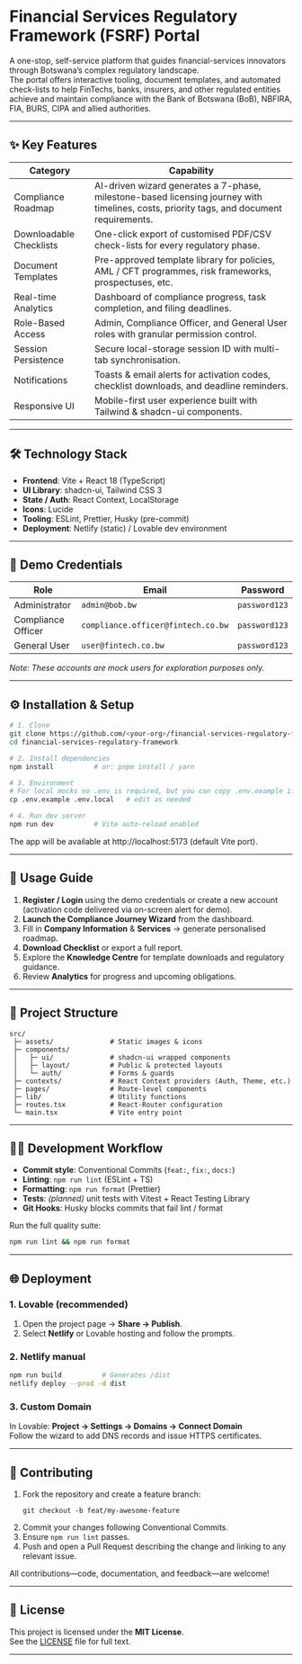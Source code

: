 # Financial Services Regulatory Framework (FSRF) Portal

A one-stop, self-service platform that guides financial-services innovators through Botswana’s complex regulatory landscape.  
The portal offers interactive tooling, document templates, and automated check-lists to help FinTechs, banks, insurers, and other regulated entities achieve and maintain compliance with the Bank of Botswana (BoB), NBFIRA, FIA, BURS, CIPA and allied authorities.

---

## ✨ Key Features

| Category | Capability |
|----------|------------|
| Compliance Roadmap | AI-driven wizard generates a 7-phase, milestone-based licensing journey with timelines, costs, priority tags, and document requirements. |
| Downloadable Checklists | One-click export of customised PDF/CSV check-lists for every regulatory phase. |
| Document Templates | Pre-approved template library for policies, AML / CFT programmes, risk frameworks, prospectuses, etc. |
| Real-time Analytics | Dashboard of compliance progress, task completion, and filing deadlines. |
| Role-Based Access | Admin, Compliance Officer, and General User roles with granular permission control. |
| Session Persistence | Secure local-storage session ID with multi-tab synchronisation. |
| Notifications | Toasts & email alerts for activation codes, checklist downloads, and deadline reminders. |
| Responsive UI | Mobile-first user experience built with Tailwind & shadcn-ui components. |

---

## 🛠 Technology Stack

* **Frontend**: Vite + React 18 (TypeScript)
* **UI Library**: shadcn-ui, Tailwind CSS 3
* **State / Auth**: React Context, LocalStorage
* **Icons**: Lucide
* **Tooling**: ESLint, Prettier, Husky (pre-commit)
* **Deployment**: Netlify (static) / Lovable dev environment

---

## 👥 Demo Credentials

| Role | Email | Password |
|------|-------|----------|
| Administrator | `admin@bob.bw` | `password123` |
| Compliance Officer | `compliance.officer@fintech.co.bw` | `password123` |
| General User | `user@fintech.co.bw` | `password123` |

_Note: These accounts are mock users for exploration purposes only._

---

## ⚙️ Installation & Setup

```bash
# 1. Clone
git clone https://github.com/<your-org>/financial-services-regulatory-framework.git
cd financial-services-regulatory-framework

# 2. Install dependencies
npm install          # or: pnpm install / yarn

# 3. Environment
# For local mocks no .env is required, but you can copy .env.example if present.
cp .env.example .env.local   # edit as needed

# 4. Run dev server
npm run dev          # Vite auto-reload enabled
```

The app will be available at http://localhost:5173 (default Vite port).

---

## 🚀 Usage Guide

1. **Register / Login** using the demo credentials or create a new account (activation code delivered via on-screen alert for demo).
2. **Launch the Compliance Journey Wizard** from the dashboard.
3. Fill in **Company Information** & **Services** → generate personalised roadmap.
4. **Download Checklist** or export a full report.
5. Explore the **Knowledge Centre** for template downloads and regulatory guidance.
6. Review **Analytics** for progress and upcoming obligations.

---

## 📂 Project Structure

```
src/
 ├─ assets/              # Static images & icons
 ├─ components/
 │   ├─ ui/              # shadcn-ui wrapped components
 │   ├─ layout/          # Public & protected layouts
 │   └─ auth/            # Forms & guards
 ├─ contexts/            # React Context providers (Auth, Theme, etc.)
 ├─ pages/               # Route-level components
 ├─ lib/                 # Utility functions
 ├─ routes.tsx           # React-Router configuration
 └─ main.tsx             # Vite entry point
```

---

## 🧑‍💻 Development Workflow

* **Commit style**: Conventional Commits (`feat:`, `fix:`, `docs:`)  
* **Linting**: `npm run lint` (ESLint + TS)  
* **Formatting**: `npm run format` (Prettier)  
* **Tests**: _(planned)_ unit tests with Vitest + React Testing Library  
* **Git Hooks**: Husky blocks commits that fail lint / format

Run the full quality suite:

```bash
npm run lint && npm run format
```

---

## 🌐 Deployment

### 1. Lovable (recommended)

1. Open the project page → **Share → Publish**.  
2. Select **Netlify** or Lovable hosting and follow the prompts.

### 2. Netlify manual

```bash
npm run build          # Generates /dist
netlify deploy --prod -d dist
```

### 3. Custom Domain

In Lovable: **Project → Settings → Domains → Connect Domain**  
Follow the wizard to add DNS records and issue HTTPS certificates.

---

## 🤝 Contributing

1. Fork the repository and create a feature branch:
   ```
   git checkout -b feat/my-awesome-feature
   ```
2. Commit your changes following Conventional Commits.
3. Ensure `npm run lint` passes.
4. Push and open a Pull Request describing the change and linking to any relevant issue.

All contributions—code, documentation, and feedback—are welcome!

---

## 📄 License

This project is licensed under the **MIT License**.  
See the [LICENSE](LICENSE) file for full text.

---
